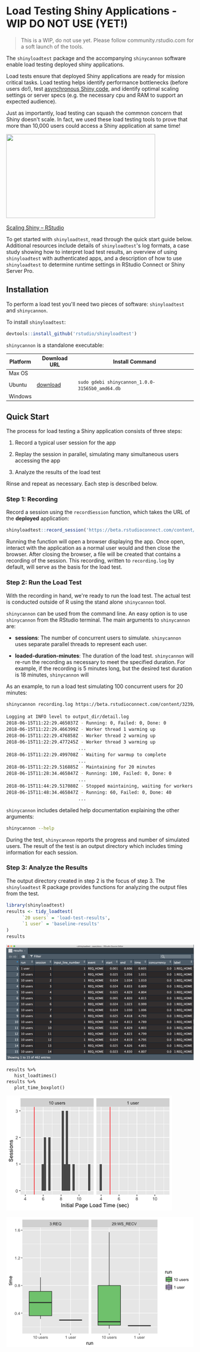 # Load Testing Shiny Applications - WIP DO NOT USE (YET!)

> This is a WIP, do not use yet. Please follow community.rstudio.com for a 
soft launch of the tools.

The `shinyloadtest` package and the accompanying `shinycannon` software enable load testing 
deployed shiny applications.

Load tests ensure that deployed Shiny applications are ready for mission critical tasks. Load testing
helps identify performance bottlenecks (before users do!), test [asynchronous Shiny code](https://rstudio.github.io/promises), and identify optimal scaling settings or server specs (e.g. the necessary cpu and RAM to support an expected audience).

Just as importantly, load testing can squash the commnon concern that Shiny doesn't scale. In fact, we used these load testing tools to prove that more than 10,000 users could access a Shiny application at same time!

<p><a href="https://www.rstudio.com/resources/videos/scaling-shiny/?wvideo=mx214xmcqw"><img src="https://embedwistia-a.akamaihd.net/deliveries/97390a2a0512c2f959b37e3e91b0d9c81e3023c5.jpg?image_play_button_size=2x&amp;image_crop_resized=960x540&amp;image_play_button=1&amp;image_play_button_color=4287c7e0" width="400" height="225" style="width: 400px; height: 225px;"></a></p><p><a href="https://www.rstudio.com/resources/videos/scaling-shiny/?wvideo=mx214xmcqw">Scaling Shiny – RStudio</a></p>

To get started with `shinyloadtest`, read through the quick start guide below. Additional resources 
include details of `shinyloadtest`'s log formats, a case study showing how to interpret load test results, an overview of using `shinyloadtest` with authenticated apps, and a description of how to use `shinyloadtest` to determine runtime settings in RStudio Connect or Shiny Server Pro.

## Installation

To perform a load test you'll need two pieces of software: `shinyloadtest` and `shinycannon`.

To install `shinyloadtest`:

```R
devtools::install_github('rstudio/shinyloadtest')
```

`shinycannon` is a standalone executable:

Platform | Download URL | Install Command
-- | -- | -- 
Max OS | |
Ubuntu | [download](https://s3.amazonaws.com/rstudio-shinycannon-build/2018-06-14-06%3A15%3A50_1.0.0-31565b0/deb/shinycannon_1.0.0-31565b0_amd64.deb) | `sudo gdebi shinycannon_1.0.0-31565b0_amd64.db`
Windows | |


## Quick Start

The process for load testing a Shiny application consists of three steps:

1. Record a typical user session for the app

2. Replay the session in parallel, simulating many simultaneous users accessing the app

3. Analyze the results of the load test

Rinse and repeat as necessary. Each step is described below.

### Step 1: Recording

Record a session using the `recordSession` function, which takes the URL of the **deployed** application:


```r
shinyloadtest::record_session('https://beta.rstudioconnect.com/content/3239/')
```

Running the function will open a browser displaying the app. Once open, interact with the application as a normal user would and then close the browser. After closing the browser, a file will be created that contains a recording of the session. This recording, written to `recording.log` by default, will serve as the basis for the load test.


### Step 2: Run the Load Test

With the recording in hand, we're ready to run the load test. The actual test is conducted outside of R using the stand alone `shinycannon` tool. 

`shinycannon` can be used from the command line. An easy option is to use `shinycannon` from the RStudio terminal. The main arguments to `shinycannon` are:

- **sessions**: The number of concurrent users to simulate. `shinycannon` uses separate parallel threads to represent each user.

- **loaded-duration-minutes**: The duration of the load test. `shinycannon` will re-run the recording as necessary to meet the specified duration. For example, if the recording is 5 minutes long, but the desired test duration is 18 minutes, `shinycannon` will

As an example, to run a load test simulating 100 concurrent users for 20 minutes:

```bash
shinycannon recording.log https://beta.rstudioconnect.com/content/3239/ --sessions=100 --loaded-duration-minutes=20s

Logging at INFO level to output_dir/detail.log
2018-06-15T11:22:29.465037Z - Running: 0, Failed: 0, Done: 0
2018-06-15T11:22:29.466399Z - Worker thread 1 warming up
2018-06-15T11:22:29.476858Z - Worker thread 2 warming up
2018-06-15T11:22:29.477245Z - Worker thread 3 warming up
                           ... 
2018-06-15T11:22:29.499708Z - Waiting for warmup to complete
                           ...
2018-06-15T11:22:29.516885Z - Maintaining for 20 minutes
2018-06-15T11:28:34.465847Z - Running: 100, Failed: 0, Done: 0
                           ...
2018-06-15T11:44:29.517080Z - Stopped maintaining, waiting for workers to stop
2018-06-15T11:48:34.465847Z - Running: 60, Failed: 0, Done: 40
                           ...
```

`shinycannon` includes detailed help documentation explaining the other arguments:

```bash
shinycannon --help
```

During the test, `shinycannon` reports the progress and number of simulated users. The result of the test is an output directory which includes timing information for each session.

### Step 3: Analyze the Results

The output directory created in step 2 is the focus of step 3. The `shinyloadtest` R package provides 
functions for analyzing the output files from the test. 

```r
library(shinyloadtest)
results <- tidy_loadtest(
      `20 users` = 'load-test-results',
      `1 user` = 'baseline-results'
)
results
```

![](inst/img/results.png)

```
results %>% 
   hist_loadtimes()
results %>% 
   plot_time_boxplot()
```

![](inst/img/hist_loadtime.png)

![](inst/img/boxplot.png)
